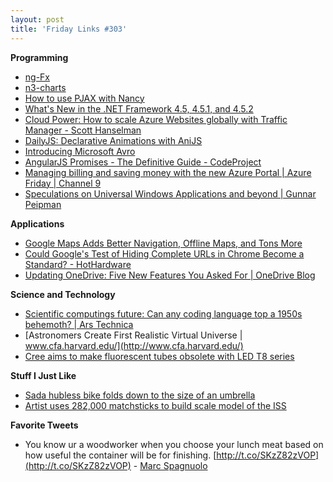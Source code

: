 ```yaml
---
layout: post
title: 'Friday Links #303'
---
```

**Programming**

  * [ng-Fx](https://hendrixer.github.io/?utm_source=ng-newsletter&utm_campaign=b7e0ffb362-AngularJS_Newsletter_5_6_145_5_2014&utm_medium=email&utm_term=0_fa61364f13-b7e0ffb362-88880093)
  * [n3-charts](http://n3-charts.github.io/line-chart/?utm_source=javascriptweekly&utm_medium=email#/)
  * [How to use PJAX with Nancy](http://www.jhovgaard.com/nancy-pjax/)
  * [What's New in the .NET Framework 4.5, 4.5.1, and 4.5.2](http://msdn.microsoft.com/en-us/library/ms171868(v=vs.110))
  * [Cloud Power: How to scale Azure Websites globally with Traffic Manager - Scott Hanselman](http://www.hanselman.com/blog/CloudPowerHowToScaleAzureWebsitesGloballyWithTrafficManager.aspx)
  * [DailyJS: Declarative Animations with AniJS](http://dailyjs.com/2014/05/08/anijs/)
  * [Introducing Microsoft Avro](http://www.infoq.com/news/2014/05/MS-Avro?utm_campaign=infoq_content&utm_source=infoq&utm_medium=feed&utm_term=global&utm_reader=feedly)
  * [AngularJS Promises - The Definitive Guide - CodeProject](http://www.codeproject.com/Articles/770325/AngularJS-Promises-The-Definitive-Guide)
  * [Managing billing and saving money with the new Azure Portal | Azure Friday | Channel 9](http://channel9.msdn.com/Shows/Azure-Friday/Managing-billing-and-saving-money-with-the-new-Azure-Portal)
  * [Speculations on Universal Windows Applications and beyond | Gunnar Peipman](http://gunnarpeipman.com/2014/05/speculations-on-universal-windows-applications-and-beyond/?utm_source=feedburner&utm_medium=feed&utm_campaign=Feed%3A+gunnarpeipman+%28Gunnar+Peipman%27s+Programming+Blog%29)  


**Applications**

  * [Google Maps Adds Better Navigation, Offline Maps, and Tons More](http://lifehacker.com/google-maps-adds-better-navigation-offline-maps-and-t-1572429181?utm_source=feedburner&utm_medium=feed&utm_campaign=Feed%3A+lifehacker%2Ffull+%28Lifehacker%29)
  * [Could Google's Test of Hiding Complete URLs in Chrome Become a Standard? - HotHardware](http://hothardware.com/News/Could-Googles-Test-of-Hiding-Complete-URLs-in-Chrome-Become-a-Standard/)
  * [Updating OneDrive: Five New Features You Asked For | OneDrive Blog](http://blog.onedrive.com/five-new-features-you-asked-for/)  


**Science and Technology**

  * [Scientific computings future: Can any coding language top a 1950s behemoth? | Ars Technica](http://arstechnica.com/science/2014/05/scientific-computings-future-can-any-coding-language-top-a-1950s-behemoth/)
  * [Astronomers Create First Realistic Virtual Universe | www.cfa.harvard.edu/](http://www.cfa.harvard.edu/)
  * [Cree aims to make fluorescent tubes obsolete with LED T8 series](http://www.gizmag.com/cree-t8-led-tube/31911/)  


**Stuff I Just Like**

  * [Sada hubless bike folds down to the size of an umbrella](http://www.gizmag.com/sada-hubless-folding-bike/31932/)
  * [Artist uses 282,000 matchsticks to build scale model of the ISS](http://www.gizmag.com/matchstick-iss/31985/)  


**Favorite Tweets**

  * You know ur a woodworker when you choose your lunch meat based on how useful the container will be for finishing. [http://t.co/SKzZ82zVOP](http://t.co/SKzZ82zVOP) - [Marc Spagnuolo](https://twitter.com/WoodWhisperer/status/462753062826692608)  
  
  

